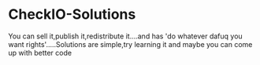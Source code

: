 CheckIO-Solutions
=================

You can sell it,publish it,redistribute it....and has 'do whatever dafuq you want rights'.....Solutions are simple,try learning it and maybe you can come up with better code
